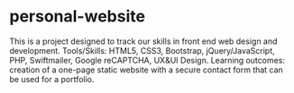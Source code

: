 # personal-website 
This is a project designed to track our skills in front end web design and development. 
Tools/Skills: HTML5, CSS3, Bootstrap, jQuery/JavaScript, PHP, Swiftmailer, Google reCAPTCHA, UX&UI Design. 
Learning outcomes: creation of a one-page static website with a secure contact form that can be used for a portfolio. 
